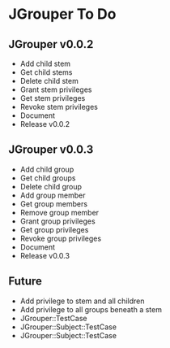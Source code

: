 JGrouper To Do
==============

JGrouper v0.0.2
---------------
* Add child stem
* Get child stems
* Delete child stem
* Grant stem privileges
* Get stem privileges
* Revoke stem privileges
* Document
* Release v0.0.2

JGrouper v0.0.3
---------------
* Add child group
* Get child groups
* Delete child group
* Add group member
* Get group members
* Remove group member
* Grant group privileges
* Get group privileges
* Revoke group privileges
* Document
* Release v0.0.3

Future
------
* Add privilege to stem and all children
* Add privilege to all groups beneath a stem
* JGrouper::TestCase
* JGrouper::Subject::TestCase
* JGrouper::Subject::TestCase


